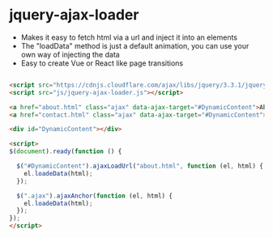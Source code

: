 # jquery-ajax-loader
- Makes it easy to fetch html via a url and inject it into an elements
- The  "loadData" method is just a default animation, you can use your own way of injecting the data 
- Easy to create Vue or React like page transitions


```html

<script src="https://cdnjs.cloudflare.com/ajax/libs/jquery/3.3.1/jquery.min.js"></script>
<script src="js/jquery-ajax-loader.js"></script>  

<a href="about.html" class="ajax" data-ajax-target="#DynamicContent">About</a>
<a href="contact.html" class="ajax" data-ajax-target="#DynamicContent">Contact</a>	

<div id="DynamicContent"></div>

<script>
$(document).ready(function () {

  $("#DynamicContent").ajaxLoadUrl("about.html", function (el, html) {
    el.loadeData(html);
  });

  $(".ajax").ajaxAnchor(function (el, html) {
    el.loadeData(html);			
  });
});
</script>  


```
